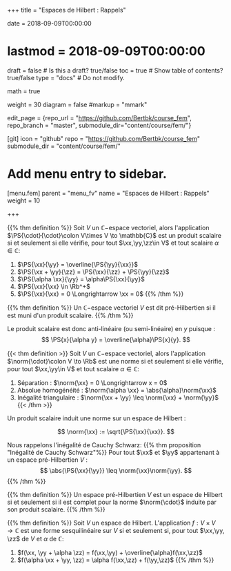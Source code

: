 +++
title = "Espaces de Hilbert : Rappels"

date = 2018-09-09T00:00:00
# lastmod = 2018-09-09T00:00:00

draft = false  # Is this a draft? true/false
toc = true  # Show table of contents? true/false
type = "docs"  # Do not modify.

math = true

weight = 30
diagram = false
#markup = "mmark"

edit_page = {repo_url = "https://github.com/Bertbk/course_fem", repo_branch = "master", submodule_dir="content/course/fem/"}

[git]
  icon = "github"
  repo = "https://github.com/Bertbk/course_fem"
  submodule_dir = "content/course/fem/"


# Add menu entry to sidebar.
[menu.fem]
  parent = "menu_fv"
  name = "Espaces de Hilbert : Rappels"
  weight = 10

+++

$\newcommand{\Cb}{\mathbb{C}}$
$\newcommand{\Rb}{\mathbb{R}}$
$\newcommand{\PS}[2]{\left(#1,#2\right)}$
$\newcommand{\norm}[1]{\left\\|#1\right\\|}$
$\newcommand{\abs}[1]{\left|#1\right|}$
$\newcommand{\xx}{\mathbf{x}}$
$\newcommand{\yy}{\mathbf{y}}$
$\newcommand{\zz}{\mathbf{z}}$
$\newcommand{\nn}{\mathbf{n}}$


{{% thm definition %}}
Soit $V$ un $\mathbb{C}-$espace vectoriel, alors l'application $\PS{\cdot}{\cdot}\colon V\times V \to \mathbb{C}$ est un produit scalaire si et seulement si elle vérifie, pour tout $\xx,\yy,\zz\in V$ et tout scalaire $\alpha\in\mathbb{C}$:

1. $\PS{\xx}{\yy} = \overline{\PS{\yy}{\xx}}$
2. $\PS{\xx + \yy}{\zz} = \PS{\xx}{\zz} + \PS{\yy}{\zz}$
3. $\PS{\alpha \xx}{\yy} = \alpha\PS{\xx}{\yy}$
4. $\PS{\xx}{\xx} \in \Rb^+$
5. $\PS{\xx}{\xx} = 0 \Longrightarrow \xx = 0$
{{% /thm %}}


{{% thm definition %}}
Un $\mathbb{C}-$espace vectoriel $V$ est dit pré-Hilbertien si il est muni d'un produit scalaire.
{{% /thm %}}

Le produit scalaire est donc anti-linéaire (ou semi-linéaire) en $y$ puisque :
$$
\PS{x}{\alpha y} = \overline{\alpha}\PS{x}{y}.
$$ 

{{< thm definition >}}
  Soit $V$ un $\mathbb{C}-$espace vectoriel, alors l'application $\norm{\cdot}\colon V \to \Rb$ est une norme si et seulement si elle vérifie, pour tout $\xx,\yy\in V$ et tout scalaire $\alpha\in\mathbb{C}$:

1. Séparation : $\norm{\xx} = 0 \Longrightarrow x = 0$
2. Absolue homogénéité  : $\norm{\alpha \xx} = \abs{\alpha}\norm{\xx}$
3. Inégalité triangulaire : $\norm{\xx + \yy} \leq \norm{\xx} + \norm{\yy}$
{{< /thm >}}

Un produit scalaire induit une norme sur un espace de Hilbert :

$$
\norm{\xx} := \sqrt{\PS{\xx}{\xx}}.
$$

Nous rappelons l'inégalité de Cauchy Schwarz:
{{% thm proposition "Inégalité de Cauchy Schwarz"%}}
Pour tout $\xx$ et $\yy$ appartenant à un espace pré-Hilbertien $V$ :
$$
\abs{\PS{\xx}{\yy}} \leq \norm{\xx}\norm{\yy}.
$$
{{% /thm %}}

{{% thm definition %}}
Un espace pré-Hilbertien $V$ est un espace de Hilbert si et seulement si il est complet pour la norme $\norm{\cdot}$ induite par son produit scalaire.
{{% /thm %}}


{{% thm definition %}}
Soit $V$ un espace de Hilbert. L'application $f:V\times V \to \mathbb{C}$ est une forme sesquilinéaire sur $V$ si et seulement si, pour tout $\xx,\yy, \zz$ de $V$ et $\alpha$ de $\mathbb{C}$:

1. $f(\xx, \yy + \alpha \zz) = f(\xx,\yy) + \overline{\alpha}f(\xx,\zz)$
2. $f(\alpha \xx + \yy, \zz) = \alpha f(\xx,\zz) + f(\yy,\zz)$
{{% /thm %}}